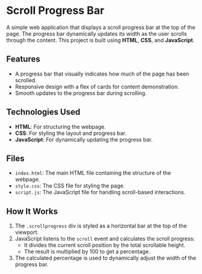# Scroll Progress Bar

A simple web application that displays a scroll progress bar at the top of the page. The progress bar dynamically updates its width as the user scrolls through the content. This project is built using **HTML**, **CSS**, and **JavaScript**.

## Features

- A progress bar that visually indicates how much of the page has been scrolled.
- Responsive design with a flex of cards for content demonstration.
- Smooth updates to the progress bar during scrolling.

## Technologies Used

- **HTML**: For structuring the webpage.
- **CSS**: For styling the layout and progress bar.
- **JavaScript**: For dynamically updating the progress bar.

## Files

- `index.html`: The main HTML file containing the structure of the webpage.
- `style.css`: The CSS file for styling the page.
- `script.js`: The JavaScript file for handling scroll-based interactions.

## How It Works

1. The `.scrollprogress` div is styled as a horizontal bar at the top of the viewport.
2. JavaScript listens to the `scroll` event and calculates the scroll progress:
   - It divides the current scroll position by the total scrollable height.
   - The result is multiplied by 100 to get a percentage.
3. The calculated percentage is used to dynamically adjust the width of the progress bar.
